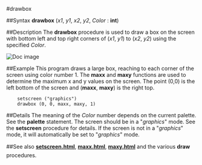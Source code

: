 
#drawbox

##Syntax
**drawbox** (_x1_, _y1_, _x2_, _y2_, _Color_ : **int**)



##Description
The **drawbox** procedure is used to draw a box on the screen with bottom left and top right corners of (_x1_, _y1_) to (_x2_, _y2_) using the specified _Color_.

![Doc image](drawbox01.gif)


##Example
This program draws a large box, reaching to each corner of the screen using color number 1. The **maxx** and **maxy** functions are used to determine the maximum x and y values on the screen. The point (0,0) is the left bottom of the screen and (**maxx**, **maxy**) is the right top.


        setscreen ("graphics")
        drawbox (0, 0, maxx, maxy, 1)
##Details
The meaning of the _Color_ number depends on the current palette. See the **palette** statement.
The screen should be in a "_graphics_" mode. See the **setscreen** procedure for details. If the screen is not in a "_graphics_" mode, it will automatically be set to "_graphics_" mode.



##See also
**[setscreen.html](setscreen)**, **[maxx.html](maxx)**, **[maxy.html](maxy)** and the various **draw&#133;** procedures.


